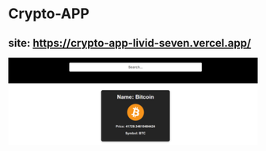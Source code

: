 # Crypto-APP

## site: https://crypto-app-livid-seven.vercel.app/
![project image](https://github.com/MatheusCTorres/Crypto-APP/blob/main/img.png)
